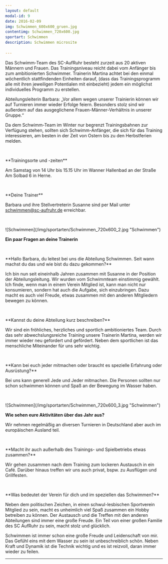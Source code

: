 ```yaml
---
layout: default
modal-id: 9
date: 2016-02-09
img: Schwimmen_600x600_gruen.jpg
contentimg: Schwimmen_720x600.jpg
sportart: Schwimmen
description: Schwimmen microsite
             
---
```


Das Schwimm-Team des SC-AufRuhr besteht zurzeit aus 20 aktiven Männern und Frauen. Das Trainingsniveau reicht dabei vom Anfänger bis zum ambitionierten Schwimmer. 
Trainerin Martina achtet bei den einmal wöchentlich stattfindenden Einheiten darauf, (dass das Trainingsprogramm alle mit ihren jeweiligen Potentialen mit einbezieht)
jedem ein möglichst individuelles Programm zu erstellen.

Abteilungsleiterin Barbara: „Vor allem wegen unserer Trainierin können wir auf Turnieren immer wieder Erfolge feiern. 
Besonders stolz sind wir außerdem auf das ausgeglichene Frauen-Männer-Verhältnis in unserer Gruppe.“ 

Da dem Schwimm-Team im Winter nur begrenzt Trainingsbahnen zur Verfügung stehen, sollten sich Schwimm-Anfänger, die sich für das Training interessieren, 
am besten in der Zeit von Ostern bis zu den Herbstferien melden.
  
<p>&nbsp;</p>
**Trainingsorte und -zeiten**

Am Samstag von 14 Uhr bis 15.15 Uhr im Wanner Hallenbad an der Straße Am Solbad 6 in Herne.

<p>&nbsp;</p>
**Deine Trainer**

Barbara und ihre Stellvertreterin Susanne sind per Mail unter [schwimmen@sc-aufruhr.de](mailto:schwimmen@sc-aufruhr.de) erreichbar.
  
<p>&nbsp;</p>
![Schwimmen](/img/sportarten/Schwimmen_720x600_2.jpg "Schwimmen")


**Ein paar Fragen an deine Trainerin**

<p>&nbsp;</p>
**Hallo Barbara, du leitest bei uns die Abteilung Schwimmen. Seit wann machst du das und wie bist du dazu gekommen?**
  
Ich bin nun seit eineinhalb Jahren  zusammen mit Susanne in der Position der  Abteilungsleitung.  Wir wurden vom Schwimmteam einstimmig gewählt. 
Ich finde, wenn man in einem Verein Mitglied ist, kann man nicht  nur konsumieren, sondern hat auch die Aufgabe, sich einzubringen. 
Dazu macht es auch viel Freude, etwas zusammen mit den anderen Mitgliedern bewegen zu können.

<p>&nbsp;</p>
**Kannst du deine Abteilung kurz beschreiben?**

Wir sind ein fröhliches, herzliches und sportlich ambitioniertes Team. Durch das sehr abwechslungsreiche Training unsere Trainerin Martina, 
werden wir immer wieder neu gefordert und gefördert.
Neben dem sportlichen ist das menschliche Miteinander für uns sehr wichtig. 
<p>&nbsp;</p>
**Kann bei euch jeder mitmachen oder braucht es spezielle Erfahrung oder Ausrüstung?**

Bei uns kann generell Jede und Jeder mitmachen. Die Personen sollten nur schon schwimmen können und Spaß an der Bewegung im Wasser haben.

<p>&nbsp;</p>
![Schwimmen](/img/sportarten/Schwimmen_720x600_3.jpg "Schwimmen")

**Wie sehen eure Aktivitäten über das Jahr aus?**

Wir nehmen regelmäßig an diversen Turnieren in Deutschland aber auch im europäischen Ausland teil. 
<p>&nbsp;</p>
**Macht ihr auch außerhalb des Trainings- und Spielbetriebs etwas zusammen?**

Wir gehen zusammen nach dem Training zum lockeren Austausch in ein Café. Darüber hinaus treffen wir uns auch privat, bspw. zu Ausflügen und Grillfesten.  
<p>&nbsp;</p>
**Was bedeutet der Verein für dich und im speziellen das Schwimmen?**

Neben dem politischen Zeichen, in einen schwul-lesbischen Sportverein Mitglied zu sein, macht es unheimlich viel Spaß zusammen ein Hobby betreiben zu können. 
Der Austausch und die Treffen mit den anderen Abteilungen sind immer eine große Freude. Ein Teil von einer großen Familie des SC AufRuhr zu sein, macht stolz und glücklich.

Schwimmen ist immer schon eine große Freude und Leidenschaft von mir. Das Gefühl eins mit dem Wasser zu sein ist unbeschreiblich schön. 
Neben Kraft und Dynamik ist die Technik wichtig und es ist reizvoll, daran immer wieder zu feilen.

___
